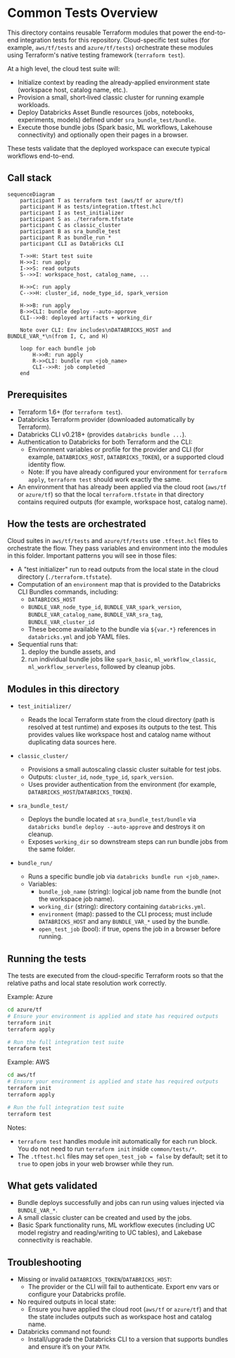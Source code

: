 # Common Tests Overview

This directory contains reusable Terraform modules that power the end-to-end integration tests for this repository. Cloud-specific test suites (for example, `aws/tf/tests` and `azure/tf/tests`) orchestrate these modules using Terraform's native testing framework (`terraform test`).

At a high level, the cloud test suite will:
- Initialize context by reading the already-applied environment state (workspace host, catalog name, etc.).
- Provision a small, short‑lived classic cluster for running example workloads.
- Deploy Databricks Asset Bundle resources (jobs, notebooks, experiments, models) defined under `sra_bundle_test/bundle`.
- Execute those bundle jobs (Spark basic, ML workflows, Lakehouse connectivity) and optionally open their pages in a browser.

These tests validate that the deployed workspace can execute typical workflows end-to-end.

## Call stack

```mermaid
sequenceDiagram
    participant T as terraform test (aws/tf or azure/tf)
    participant H as tests/integration.tftest.hcl
    participant I as test_initializer
    participant S as ./terraform.tfstate
    participant C as classic_cluster
    participant B as sra_bundle_test
    participant R as bundle_run *
    participant CLI as Databricks CLI

    T->>H: Start test suite
    H->>I: run apply
    I->>S: read outputs
    S-->>I: workspace_host, catalog_name, ...

    H->>C: run apply
    C-->>H: cluster_id, node_type_id, spark_version

    H->>B: run apply
    B->>CLI: bundle deploy --auto-approve
    CLI-->>B: deployed artifacts + working_dir

    Note over CLI: Env includes\nDATABRICKS_HOST and BUNDLE_VAR_*\n(from I, C, and H)

    loop for each bundle job
        H->>R: run apply
        R->>CLI: bundle run <job_name>
        CLI-->>R: job completed
    end
```

## Prerequisites

- Terraform 1.6+ (for `terraform test`).
- Databricks Terraform provider (downloaded automatically by Terraform).
- Databricks CLI v0.218+ (provides `databricks bundle ...`).
- Authentication to Databricks for both Terraform and the CLI:
  - Environment variables or profile for the provider and CLI (for example, `DATABRICKS_HOST`, `DATABRICKS_TOKEN`), or a supported cloud identity flow.
  - Note: If you have already configured your environment for `terraform apply`, `terraform test` should work exactly the same.
- An environment that has already been applied via the cloud root (`aws/tf` or `azure/tf`) so that the local `terraform.tfstate` in that directory contains required outputs (for example, workspace host, catalog name).

## How the tests are orchestrated

Cloud suites in `aws/tf/tests` and `azure/tf/tests` use `.tftest.hcl` files to orchestrate the flow. They pass variables and environment into the modules in this folder. Important patterns you will see in those files:

- A "test initializer" run to read outputs from the local state in the cloud directory (`./terraform.tfstate`).
- Computation of an `environment` map that is provided to the Databricks CLI Bundles commands, including:
  - `DATABRICKS_HOST`
  - `BUNDLE_VAR_node_type_id`, `BUNDLE_VAR_spark_version`, `BUNDLE_VAR_catalog_name`, `BUNDLE_VAR_sra_tag`, `BUNDLE_VAR_cluster_id`
  - These become available to the bundle via `${var.*}` references in `databricks.yml` and job YAML files.
- Sequential runs that:
  1) deploy the bundle assets, and
  2) run individual bundle jobs like `spark_basic`, `ml_workflow_classic`, `ml_workflow_serverless`, followed by cleanup jobs.

## Modules in this directory

- `test_initializer/`
  - Reads the local Terraform state from the cloud directory (path is resolved at test runtime) and exposes its outputs to the test. This provides values like workspace host and catalog name without duplicating data sources here.

- `classic_cluster/`
  - Provisions a small autoscaling classic cluster suitable for test jobs.
  - Outputs: `cluster_id`, `node_type_id`, `spark_version`.
  - Uses provider authentication from the environment (for example, `DATABRICKS_HOST`/`DATABRICKS_TOKEN`).

- `sra_bundle_test/`
  - Deploys the bundle located at `sra_bundle_test/bundle` via `databricks bundle deploy --auto-approve` and destroys it on cleanup.
  - Exposes `working_dir` so downstream steps can run bundle jobs from the same folder.

- `bundle_run/`
  - Runs a specific bundle job via `databricks bundle run <job_name>`.
  - Variables:
    - `bundle_job_name` (string): logical job name from the bundle (not the workspace job name).
    - `working_dir` (string): directory containing `databricks.yml`.
    - `environment` (map): passed to the CLI process; must include `DATABRICKS_HOST` and any `BUNDLE_VAR_*` used by the bundle.
    - `open_test_job` (bool): if true, opens the job in a browser before running.

## Running the tests

The tests are executed from the cloud-specific Terraform roots so that the relative paths and local state resolution work correctly.

Example: Azure
```bash
cd azure/tf
# Ensure your environment is applied and state has required outputs
terraform init
terraform apply

# Run the full integration test suite
terraform test
```

Example: AWS
```bash
cd aws/tf
# Ensure your environment is applied and state has required outputs
terraform init
terraform apply

# Run the full integration test suite
terraform test
```

Notes:
- `terraform test` handles module init automatically for each run block. You do not need to run `terraform init` inside `common/tests/*`.
- The `.tftest.hcl` files may set `open_test_job = false` by default; set it to `true` to open jobs in your web browser while they run.

## What gets validated

- Bundle deploys successfully and jobs can run using values injected via `BUNDLE_VAR_*`.
- A small classic cluster can be created and used by the jobs.
- Basic Spark functionality runs, ML workflow executes (including UC model registry and reading/writing to UC tables), and Lakebase connectivity is reachable.

## Troubleshooting

- Missing or invalid `DATABRICKS_TOKEN`/`DATABRICKS_HOST`:
  - The provider or the CLI will fail to authenticate. Export env vars or configure your Databricks profile.
- No required outputs in local state:
  - Ensure you have applied the cloud root (`aws/tf` or `azure/tf`) and that the state includes outputs such as workspace host and catalog name.
- Databricks command not found:
  - Install/upgrade the Databricks CLI to a version that supports bundles and ensure it’s on your `PATH`.
